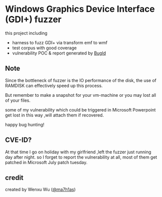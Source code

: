 # Windows Graphics Device Interface (GDI+) fuzzer

this project including
- harness to fuzz GDI+ via transform emf to wmf
- test corpus with good coverage
- vulnerability POC & report generated by <a href="https://github.com/SkyLined/BugId">BugId</a>

## Note

Since the bottleneck of fuzzer is the IO performance of the disk, the use of RAMDISK can effectively speed up this process.

But remember to make a snapshot for your vm-machine or you may lost all of your files.

some of my vulnerability which could be triggered in Microsoft Powerpoint get lost in this way ,will attach them if recovered.

happy bug hunting!

## CVE-ID?

At that time I go on holiday with my girlfriend ,left the fuzzer just running day after night.
so I forget to report the vulnerability at all, most of them get patched in Microsoft July patch tuesday.

## credit

created by Wenxu Wu (<a href="https://twitter.com/ma7h1as">@ma7h1as</a>)
